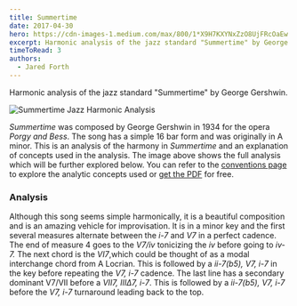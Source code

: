 ```yaml
---
title: Summertime
date: 2017-04-30
hero: https://cdn-images-1.medium.com/max/800/1*X9H7KXYNxZzO8UjFRcOaEw.png
excerpt: Harmonic analysis of the jazz standard "Summertime" by George Gershwin.
timeToRead: 3
authors:
  - Jared Forth
---
```


Harmonic analysis of the jazz standard "Summertime" by George Gershwin.

<!--more-->

![Summertime Jazz Harmonic Analysis](https://cdn-images-1.medium.com/max/800/1*X9H7KXYNxZzO8UjFRcOaEw.png)

*Summertime* was composed by George Gershwin in 1934 for the opera *Porgy and Bess*. The song has a simple 16 bar form and was originally in A minor. This is an analysis of the harmony in *Summertime* and an explanation of concepts used in the analysis. The image above shows the full analysis which will be further explored below. You can refer to the [conventions page](https://jazztheory.co/conventions-theory/) to explore the analytic concepts used or [get the PDF](https://jaredforth.gumroad.com/l/summertime-analysis) for free.

### Analysis

Although this song seems simple harmonically, it is a beautiful composition and is an amazing vehicle for improvisation. It is in a minor key and the first several measures alternate between the *i-7* and *V7* in a perfect cadence. The end of measure 4 goes to the *V7/iv* tonicizing the *iv* before going to *iv-7.* The next chord is the *VI7*,which could be thought of as a modal interchange chord from A Locrian. This is followed by a *ii-7(b5), V7, i-7* in the key before repeating the *V7, i-7* cadence. The last line has a secondary dominant V7/VII before a *VII7, IIIΔ7, i-7*. This is followed by a *ii-7(b5), V7, i-7* before the *V7, i-7* turnaround leading back to the top.